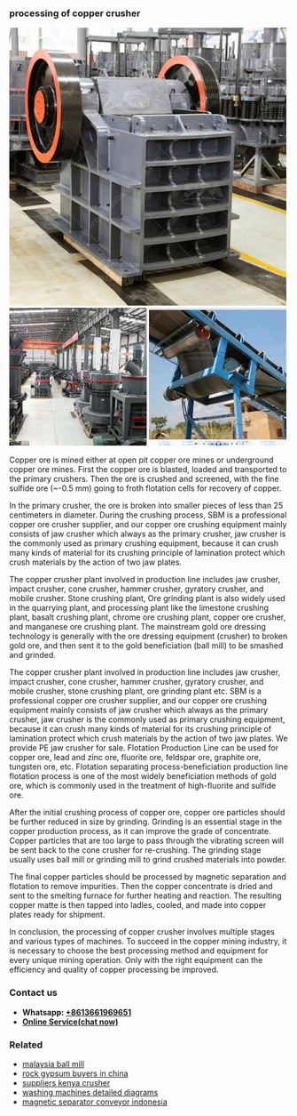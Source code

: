 <h3>processing of copper crusher</h3><img src='1708663497.jpg' alt=''><p>Copper ore is mined either at open pit copper ore mines or underground copper ore mines. First the copper ore is blasted, loaded and transported to the primary crushers. Then the ore is crushed and screened, with the fine sulfide ore (~-0.5 mm) going to froth flotation cells for recovery of copper.</p><p>In the primary crusher, the ore is broken into smaller pieces of less than 25 centimeters in diameter. During the crushing process, SBM is a professional copper ore crusher supplier, and our copper ore crushing equipment mainly consists of jaw crusher which always as the primary crusher, jaw crusher is the commonly used as primary crushing equipment, because it can crush many kinds of material for its crushing principle of lamination protect which crush materials by the action of two jaw plates.</p><p>The copper crusher plant involved in production line includes jaw crusher, impact crusher, cone crusher, hammer crusher, gyratory crusher, and mobile crusher. Stone crushing plant, Ore grinding plant is also widely used in the quarrying plant, and processing plant like the limestone crushing plant, basalt crushing plant, chrome ore crushing plant, copper ore crusher, and manganese ore crushing plant. The mainstream gold ore dressing technology is generally with the ore dressing equipment (crusher) to broken gold ore, and then sent it to the gold beneficiation (ball mill) to be smashed and grinded.</p><p>The copper crusher plant involved in production line includes jaw crusher, impact crusher, cone crusher, hammer crusher, gyratory crusher, and mobile crusher, stone crushing plant, ore grinding plant etc. SBM is a professional copper ore crusher supplier, and our copper ore crushing equipment mainly consists of jaw crusher which always as the primary crusher, jaw crusher is the commonly used as primary crushing equipment, because it can crush many kinds of material for its crushing principle of lamination protect which crush materials by the action of two jaw plates. We provide PE jaw crusher for sale. Flotation Production Line can be used for copper ore, lead and zinc ore, fluorite ore, feldspar ore, graphite ore, tungsten ore, etc. Flotation separating process-beneficiation production line flotation process is one of the most widely beneficiation methods of gold ore, which is commonly used in the treatment of high-fluorite and sulfide ore.</p><p>After the initial crushing process of copper ore, copper ore particles should be further reduced in size by grinding. Grinding is an essential stage in the copper production process, as it can improve the grade of concentrate. Copper particles that are too large to pass through the vibrating screen will be sent back to the cone crusher for re-crushing. The grinding stage usually uses ball mill or grinding mill to grind crushed materials into powder.</p><p>The final copper particles should be processed by magnetic separation and flotation to remove impurities. Then the copper concentrate is dried and sent to the smelting furnace for further heating and reaction. The resulting copper matte is then tapped into ladles, cooled, and made into copper plates ready for shipment.</p><p>In conclusion, the processing of copper crusher involves multiple stages and various types of machines. To succeed in the copper mining industry, it is necessary to choose the best processing method and equipment for every unique mining operation. Only with the right equipment can the efficiency and quality of copper processing be improved.</p><h3>Contact us</h3><ul><li><strong>Whatsapp:&nbsp;<a href="https://wa.me/8613661969651">+8613661969651</a></strong></li><li><a href="https://swt.shibang-china.com/?git&amp;zhl&amp;processing of copper crusher"><strong>Online Service(chat now)</strong></a></li></ul><h3>Related</h3><ul><li><a href='malaysia ball mill.md'>malaysia ball mill</a></li><li><a href='rock gypsum buyers in china.md'>rock gypsum buyers in china</a></li><li><a href='suppliers kenya crusher.md'>suppliers kenya crusher</a></li><li><a href='washing machines detailed diagrams.md'>washing machines detailed diagrams</a></li><li><a href='magnetic separator conveyor indonesia.md'>magnetic separator conveyor indonesia</a></li></ul>
